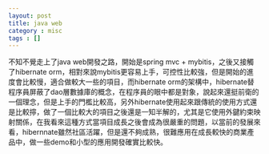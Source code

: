 ```yaml
---
layout: post
title: java web
category : misc
tags : []
---
```


不知不覺走上了java web開發之路，開始是spring mvc + mybitis，之後又接觸了hibernate orm，相對來說mybitis更容易上手，可控性比較強，但是開始的進度會比較慢，適合做較大一些的項目，而hibernate orm的架構中，hibernate替程序員屏蔽了dao層數據庫的概念，在程序員的眼中都是對象，說起來還挺前衛的一個理念，但是上手的門檻比較高，另外hibernate使用起來跟傳統的使用方式還是比較擰，做了一個比較大的項目之後還是一知半解的，尤其是它使用外鍵約束映射關係，在我看來這種方式當項目成長之後會成為很嚴重的問題，以當前的發展來看，hibernnate雖然社區活躍，但是還不夠成熟，很難應用在成長較快的商業產品中，做一些demo和小型的應用開發確實比較快。

